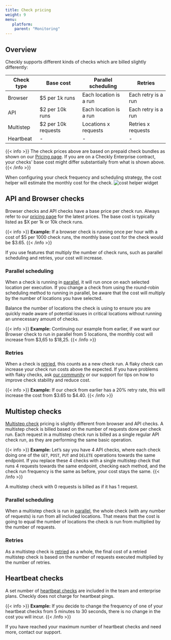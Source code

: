 ```yaml
---
title: Check pricing
weight: 9
menu:
   platform:
    parent: "Monitoring"
---
```


## Overview

Checkly supports different kinds of checks which are billed slightly differently:

| Check type | Base cost          | Parallel scheduling    | Retries             |
|------------|--------------------|------------------------|---------------------|
| Browser    | $5 per 1k runs     | Each location is a run | Each retry is a run |
| API        | $2 per 10k runs    | Each location is a run | Each retry is a run |
| Multistep  | $2 per 10k requests| Locations x requests   | Retries x requests  |
| Heartbeat  | -                  | -                      | -                   |

{{< info >}}
The check prices above are based on prepaid check bundles as shown on our [Pricing page](https://www.checklyhq.com/pricing/). If you are on a Checkly Enterprise contract, your checks' base cost might differ substantially from what is shown above.
{{< /info >}}

When configuring your check frequency and scheduling strategy, the cost helper will estimate the monthly cost for the check.
<img class="screenshot-partial" alt="cost helper widget" src="/docs/images/monitoring/price-helper.png"/>


## API and Browser checks

Browser checks and API checks have a base price per check run. Always refer to our [pricing page](https://www.checklyhq.com/pricing/) for the latest prices. The base cost is typically listed as $X per 1k or 10k check runs.

{{< info >}}
**Example:** If a browser check is running once per hour with a cost of $5 per 1000 check runs, the monthly base cost for the check would be $3.65.
{{< /info >}}

If you use features that multiply the number of check runs, such as parallel scheduling and retries, your cost will increase.

### Parallel scheduling

When a check is running in [parallel](/docs/monitoring/global-locations/#parallel), it will run once on each selected location per execution. If you change a check from using the round-robin scheduling method to running in parallel, be aware that the cost will multiply by the number of locations you have selected.

Balance the number of locations the check is using to ensure you are quickly made aware of potential issues in critical locations without running an unnecessary amount of checks.

{{< info >}}
**Example:** Continuing our example from earlier, if we want our Browser check to run in parallel from 5 locations, the monthly cost will increase from $3,65 to $18,25.
{{< /info >}}

### Retries

When a check is [retried](/docs/alerting-and-retries/retries), this counts as a new check run. A flaky check can increase your check run costs above the expected. If you have problems with flaky checks, ask [our community](https://www.checklyhq.com/slack/) or our support for tips on how to improve check stability and reduce cost.

{{< info >}}
**Example:** If our check from earlier has a 20% retry rate, this will increase the cost from $3.65 to $4.40.
{{< /info >}}

## Multistep checks

[Multistep check](/docs/multistep-checks) pricing is slightly different from browser and API checks. A multistep check is billed based on the number of requests done per check run. Each request in a multistep check run is billed as a single regular API check run, as they are performing the same basic operation. 

{{< info >}}
**Example:** Let’s say you have 4 API checks, where each check doing one of the `GET`, `POST`, `PUT` and `DELETE` operations towards the same endpoint. If you replace these 4 checks with a single multistep check that runs 4 requests towards the same endpoint, checking each method, and the check run frequency is the same as before, your cost stays the same.
{{< /info >}}

A multistep check with 0 requests is billed as if it has 1 request.

### Parallel scheduling 

When a multistep check is run in [parallel](/docs/monitoring/global-locations/#parallel), the whole check (with any number of requests) is run from all included locations. That means that the cost is going to equal the number of locations the check is run from multiplied by the number of requests.

### Retries

As a multistep check is [retried](/docs/alerting-and-retries/retries) as a whole, the final cost of a retried multistep check is based on the number of requests executed multiplied by the number of retries.

## Heartbeat checks

A set number of [heartbeat checks](/docs/heartbeat-checks) are included in the team and enterprise plans. Checkly does not charge for heartbeat pings. 

{{< info >}}
**Example:** If you decide to change the frequency of one of your heartbeat checks from 5 minutes to 30 seconds, there is no change in the cost you will incur.
{{< /info >}}

If you have reached your maximum number of heartbeat checks and need more, contact our support.